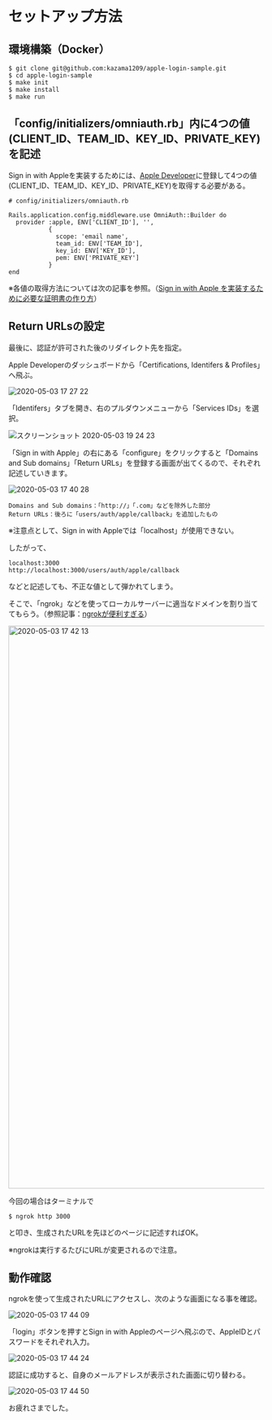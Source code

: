 # セットアップ方法

## 環境構築（Docker）

```
$ git clone git@github.com:kazama1209/apple-login-sample.git
$ cd apple-login-sample
$ make init
$ make install
$ make run
```

## 「config/initializers/omniauth.rb」内に4つの値(CLIENT_ID、TEAM_ID、KEY_ID、PRIVATE_KEY)を記述

Sign in with Appleを実装するためには、[Apple Developer](https://developer.apple.com/jp/)に登録して4つの値(CLIENT_ID、TEAM_ID、KEY_ID、PRIVATE_KEY)を取得する必要がある。

```
# config/initializers/omniauth.rb

Rails.application.config.middleware.use OmniAuth::Builder do
  provider :apple, ENV['CLIENT_ID'], '',
           {
             scope: 'email name',
             team_id: ENV['TEAM_ID'],
             key_id: ENV['KEY_ID'],
             pem: ENV['PRIVATE_KEY']
           }
end

```

※各値の取得方法については次の記事を参照。（[Sign in with Apple を実装するために必要な証明書の作り方](https://www.ginzaitlab.com/posts/6889998/)）

## Return URLsの設定

最後に、認証が許可された後のリダイレクト先を指定。

Apple Developerのダッシュボードから「Certifications, Identifers & Profiles」へ飛ぶ。

![2020-05-03 17 27 22](https://user-images.githubusercontent.com/51913879/80911786-8d52f100-8d73-11ea-8bbd-39af246f5aee.png)

「Identifers」タブを開き、右のプルダウンメニューから「Services IDs」を選択。

![スクリーンショット 2020-05-03 19 24 23](https://user-images.githubusercontent.com/51913879/80911889-25e97100-8d74-11ea-8220-b0fe6ba46875.png)

「Sign in with Apple」の右にある「configure」をクリックすると「Domains and Sub domains」「Return URLs」を登録する画面が出てくるので、それぞれ記述していきます。

![2020-05-03 17 40 28](https://user-images.githubusercontent.com/51913879/80912065-4403a100-8d75-11ea-89fc-86b32979c947.png)

```
Domains and Sub domains：「http://」「.com」などを除外した部分
Return URLs：後ろに「users/auth/apple/callback」を追加したもの
```
※注意点として、Sign in with Appleでは「localhost」が使用できない。

したがって、

```
localhost:3000
http://localhost:3000/users/auth/apple/callback
```

などと記述しても、不正な値として弾かれてしまう。

そこで、「ngrok」などを使ってローカルサーバーに適当なドメインを割り当ててもらう。（参照記事：[ngrokが便利すぎる](https://qiita.com/mininobu/items/b45dbc70faedf30f484e)）

<img width="1108" alt="2020-05-03 17 42 13" src="https://user-images.githubusercontent.com/51913879/80912200-4e726a80-8d76-11ea-9ca3-a87b3deb3854.png">

今回の場合はターミナルで

```
$ ngrok http 3000
```

と叩き、生成されたURLを先ほどのページに記述すればOK。

※ngrokは実行するたびにURLが変更されるので注意。


## 動作確認

ngrokを使って生成されたURLにアクセスし、次のような画面になる事を確認。

![2020-05-03 17 44 09](https://user-images.githubusercontent.com/51913879/80911416-27fe0080-8d71-11ea-9e92-5dc9fe05cc4e.png)

「login」ボタンを押すとSign in with Appleのページへ飛ぶので、AppleIDとパスワードをそれぞれ入力。

![2020-05-03 17 44 24](https://user-images.githubusercontent.com/51913879/80911472-8dea8800-8d71-11ea-8b4d-0fd215100e15.png)

認証に成功すると、自身のメールアドレスが表示された画面に切り替わる。

![2020-05-03 17 44 50](https://user-images.githubusercontent.com/51913879/80911570-10734780-8d72-11ea-93da-403da0f95af3.png)

お疲れさまでした。
